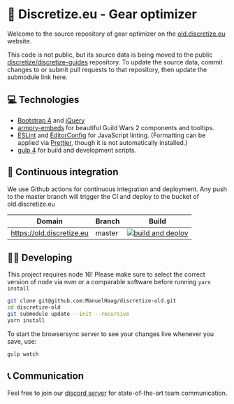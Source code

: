 # 🌌 Discretize.eu - Gear optimizer

Welcome to the source repository of gear optimizer on the [old.discretize.eu](https://old.discretize.eu) website.

This code is not public, but its source data is being moved to the public [discretize/discretize-guides](https://github.com/discretize/discretize-guides/tree/master/data/gear-optimizer) repository. To update the source data, commit changes to or submit pull requests to that repository, then update the submodule link here.

## 💻 Technologies

- [Bootstrap 4](https://getbootstrap.com/docs/4.6/getting-started/introduction/) and [jQuery](https://jquery.com/)
- [armory-embeds](https://github.com/madou/armory-embeds) for beautiful Guild Wars 2 components and tooltips.
- [ESLint](https://github.com/eslint/eslint) and [EditorConfig](https://editorconfig.org/) for JavaScript linting. (Formatting can be applied via [Prettier](https://github.com/prettier/prettier), though it is not automatically installed.)
- [gulp 4](https://github.com/gulpjs/gulp) for build and development scripts.


## 🔄 Continuous integration

We use Github actions for continuous integration and deployment. Any push to the master branch will trigger the CI and deploy to the bucket of old.discretize.eu

| Domain                        | Branch  | Build                                                                                                                                                |
| ----------------------------- | ------- | ---------------------------------------------------------------------------------------------------------------------------------------------------- |
| https://old.discretize.eu         | master  | [![build and deploy](https://github.com/discretize/discretize-old/actions/workflows/build-deploy.yml/badge.svg)](https://github.com/discretize/discretize-old/actions/workflows/build-deploy.yml) |

## 👨‍💻 Developing

This project requires node 16! Please make sure to select the correct version of node via nvm or a comparable software before running `yarn install`

```sh
git clone git@github.com:ManuelHaag/discretize-old.git
cd discretize-old
git submodule update --init --recursive
yarn install
```

To start the browsersync server to see your changes live whenever you save, use:

```sh
gulp watch
```

## 📞 Communication

Feel free to join our [discord server](https://discord.gg/UDT2W6an2R) for state-of-the-art team communication.
